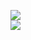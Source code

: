 [![](https://img.shields.io/badge/Made%20With-Github%20Spray-lightgrey.svg?style=for-the-badge&logo=github)](https://github.com/Annihil/github-spray#1808)  
[![](https://i.imgur.com/2DrTn0Z.gif)](https://github.com/Annihil/github-spray)